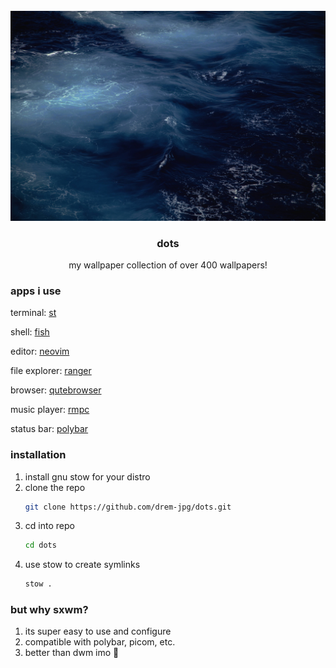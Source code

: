 <br />
<div align="center">
  <a href="https://github.com/drem-jpg/wallpapers">
    <img src="waves.jpg" alt="waves">
  </a>

  <h3 align="center">dots</h3>

  <p align="center">
    my wallpaper collection of over 400 wallpapers!
    </p>
</div>

### apps i use
terminal: <a href="https://github.com/drem-jpg/st">st</a>

shell: <a href="https://fishshell.com">fish</a>
  
editor: <a href="https://neovim.io">neovim</a>

file explorer: <a href="https://ranger.fm">ranger</a>

browser: <a href="https://qutebrowser.org">qutebrowser</a>

music player: <a href="https://mierak.github.io/rmpc">rmpc</a>

status bar: <a href="https://github.com/polybar/polybar">polybar</a>

### installation
1. install gnu stow for your distro
2. clone the repo
   ```sh
   git clone https://github.com/drem-jpg/dots.git
   ```
3. cd into repo
   ```sh
   cd dots
   ```
4. use stow to create symlinks
   ```sh
   stow .
   ```

### but why sxwm?
1. its super easy to use and configure
2. compatible with polybar, picom, etc.
3. better than dwm imo 🤫
